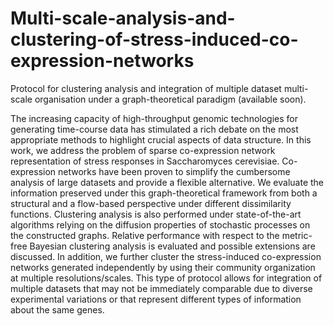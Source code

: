 # Multi-scale-analysis-and-clustering-of-stress-induced-co-expression-networks
Protocol for clustering analysis and integration of multiple dataset multi-scale organisation under a graph-theoretical paradigm (available soon).

The increasing capacity of high-throughput genomic technologies for generating time-course data has stimulated a rich debate on the most appropriate methods to highlight crucial aspects of data structure. In this work, we address the problem of sparse co-expression network representation of stress responses in Saccharomyces cerevisiae. Co-expression networks have been proven to simplify the cumbersome analysis of large datasets and provide a flexible alternative. We evaluate the information preserved under this graph-theoretical framework from both a structural and a flow-based perspective under different dissimilarity functions. Clustering analysis is also performed under state-of-the-art algorithms relying on the diffusion properties of stochastic processes on the constructed graphs. Relative performance with respect to the metric-free Bayesian clustering analysis is evaluated and possible extensions are discussed. In addition, we further cluster the stress-induced co-expression networks generated independently by using their community organization at multiple resolutions/scales. This type of protocol allows for integration of multiple datasets that may not be immediately comparable due to diverse experimental variations or that represent different types of information about the same genes.
